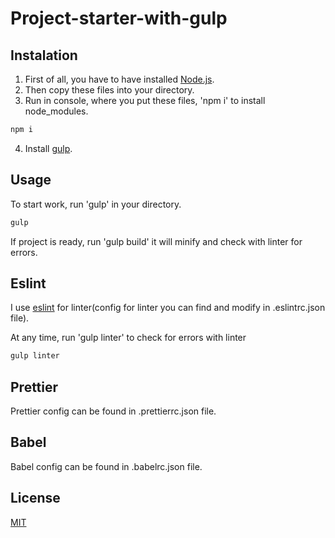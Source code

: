 # Project-starter-with-gulp

## Instalation

1. First of all, you have to have installed [Node.js](https://nodejs.org).
2. Then copy these files into your directory.
3. Run in console, where you put these files, 'npm i' to install node_modules.

```cmd
npm i
```

4. Install [gulp](https://gulpjs.com/docs/en/getting-started/quick-start).

## Usage

To start work, run 'gulp' in your directory.

```cmd
gulp
```

If project is ready, run 'gulp build' it will minify and check with linter for errors.

## Eslint

I use [eslint](https://eslint.org) for linter(config for linter you can find and modify in .eslintrc.json file).

At any time, run 'gulp linter' to check for errors with linter

```cmd
gulp linter
```

## Prettier

Prettier config can be found in .prettierrc.json file.

## Babel

Babel config can be found in .babelrc.json file.

## License

[MIT](https://choosealicense.com/licenses/mit/)
